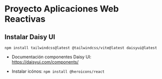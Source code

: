 # Proyecto Aplicaciones Web Reactivas




## Instalar Daisy UI
``
npm install tailwindcss@latest @tailwindcss/vite@latest daisyui@latest
``
- Documentación componentes Daisy UI: https://daisyui.com/components/

- Instalar icónos: `npm install @heroicons/react`
